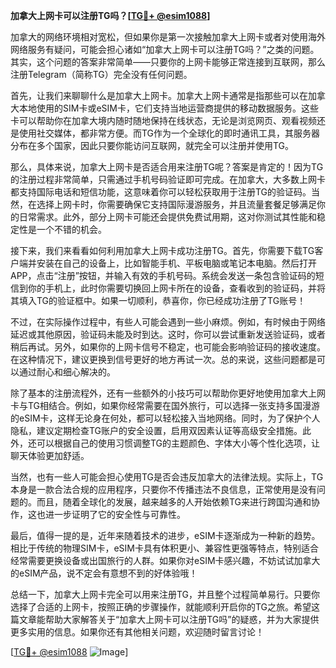 **加拿大上网卡可以注册TG吗？[[TG💪+ @esim1088](https://t.me/s/esim1088)]**

加拿大的网络环境相对宽松，但如果你是第一次接触加拿大上网卡或者对使用海外网络服务有疑问，可能会担心诸如“加拿大上网卡可以注册TG吗？”之类的问题。其实，这个问题的答案非常简单——只要你的上网卡能够正常连接到互联网，那么注册Telegram（简称TG）完全没有任何问题。

首先，让我们来聊聊什么是加拿大上网卡。加拿大上网卡通常是指那些可以在加拿大本地使用的SIM卡或eSIM卡，它们支持当地运营商提供的移动数据服务。这些卡可以帮助你在加拿大境内随时随地保持在线状态，无论是浏览网页、观看视频还是使用社交媒体，都非常方便。而TG作为一个全球化的即时通讯工具，其服务器分布在多个国家，因此只要你能访问互联网，就完全可以注册并使用TG。

那么，具体来说，加拿大上网卡是否适合用来注册TG呢？答案是肯定的！因为TG的注册过程非常简单，只需通过手机号码验证即可完成。在加拿大，大多数上网卡都支持国际电话和短信功能，这意味着你可以轻松获取用于注册TG的验证码。当然，在选择上网卡时，你需要确保它支持国际漫游服务，并且流量套餐足够满足你的日常需求。此外，部分上网卡可能还会提供免费试用期，这对你测试其性能和稳定性是一个不错的机会。

接下来，我们来看看如何利用加拿大上网卡成功注册TG。首先，你需要下载TG客户端并安装在自己的设备上，比如智能手机、平板电脑或笔记本电脑。然后打开APP，点击“注册”按钮，并输入有效的手机号码。系统会发送一条包含验证码的短信到你的手机上，此时你需要切换回上网卡所在的设备，查看收到的验证码，并将其填入TG的验证框中。如果一切顺利，恭喜你，你已经成功注册了TG账号！

不过，在实际操作过程中，有些人可能会遇到一些小麻烦。例如，有时候由于网络延迟或其他原因，验证码未能及时到达。这时，你可以尝试重新发送验证码，或者稍后再试。另外，如果你的上网卡信号不稳定，也可能会影响验证码的接收速度。在这种情况下，建议更换到信号更好的地方再试一次。总的来说，这些问题都是可以通过耐心和细心解决的。

除了基本的注册流程外，还有一些额外的小技巧可以帮助你更好地使用加拿大上网卡与TG相结合。例如，如果你经常需要在国外旅行，可以选择一张支持多国漫游的eSIM卡，这样无论身在何处，都可以轻松接入当地网络。同时，为了保护个人隐私，建议定期检查TG账户的安全设置，启用双因素认证等高级安全措施。此外，还可以根据自己的使用习惯调整TG的主题颜色、字体大小等个性化选项，让聊天体验更加舒适。

当然，也有一些人可能会担心使用TG是否会违反加拿大的法律法规。实际上，TG本身是一款合法合规的应用程序，只要你不传播违法不良信息，正常使用是没有问题的。而且，随着全球化的发展，越来越多的人开始依赖TG来进行跨国沟通和协作，这也进一步证明了它的安全性与可靠性。

最后，值得一提的是，近年来随着技术的进步，eSIM卡逐渐成为一种新的趋势。相比于传统的物理SIM卡，eSIM卡具有体积更小、兼容性更强等特点，特别适合经常需要更换设备或出国旅行的人群。如果你对eSIM卡感兴趣，不妨试试加拿大的eSIM产品，说不定会有意想不到的好体验哦！

总结一下，加拿大上网卡完全可以用来注册TG，并且整个过程简单易行。只要你选择了合适的上网卡，按照正确的步骤操作，就能顺利开启你的TG之旅。希望这篇文章能帮助大家解答关于“加拿大上网卡可以注册TG吗”的疑惑，并为大家提供更多实用的信息。如果你还有其他相关问题，欢迎随时留言讨论！

[[TG💪+ @esim1088](https://t.me/s/esim1088) ![Image](https://i.postimg.cc/4NQfJmqS/Snipaste-2025-05-13-00-14-12.png)]